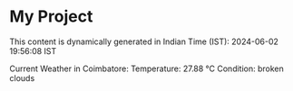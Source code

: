 # My Project

This content is dynamically generated in Indian Time (IST): 2024-06-02 19:56:08 IST


Current Weather in Coimbatore:
Temperature: 27.88 °C
Condition: broken clouds
